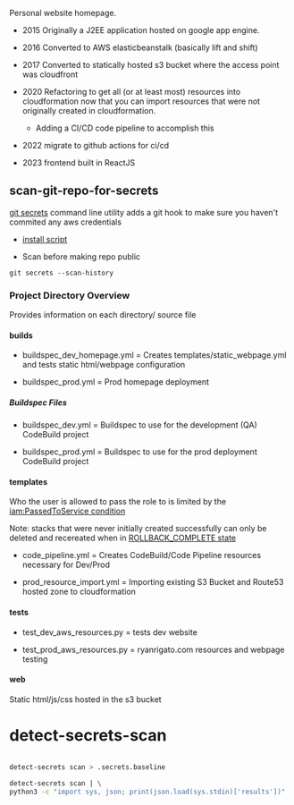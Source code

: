 Personal website homepage.

- 2015 Originally a J2EE application hosted on google app engine.

- 2016 Converted to AWS elasticbeanstalk (basically lift and shift)

- 2017 Converted to statically hosted s3 bucket where the access point was cloudfront

- 2020 Refactoring to get all (or at least most) resources into cloudformation now that you can import resources that were not originally created in cloudformation.
    - Adding a CI/CD code pipeline to accomplish this

- 2022 migrate to github actions for ci/cd 

- 2023 frontend built in ReactJS



## scan-git-repo-for-secrets

[git secrets](https://github.com/awslabs/git-secrets.git) command line utility adds a git hook to make sure you haven't commited any aws credentials


- [install script](requirements/git_secrets.sh)


- Scan before making repo public

```
git secrets --scan-history
```


### Project Directory Overview
Provides information on each directory/ source file

#### builds

- buildspec_dev_homepage.yml = Creates templates/static_webpage.yml
and tests static html/webpage configuration


- buildspec_prod.yml = Prod homepage deployment




##### Buildspec Files
- buildspec_dev.yml = Buildspec to use for the development (QA)
    CodeBuild project

- buildspec_prod.yml = Buildspec to use for the prod deployment CodeBuild project


#### templates



Who the user is allowed to pass the role to is limited by
the [iam:PassedToService condition](https://docs.aws.amazon.com/IAM/latest/UserGuide/reference_policies_examples_iam-passrole-service.html)


Note: stacks that were never initially created successfully can
only be deleted and recereated when in [ROLLBACK_COMPLETE state](https://stackoverflow.com/a/36550496)


- code_pipeline.yml = Creates CodeBuild/Code Pipeline resources
    necessary for Dev/Prod

- prod_resource_import.yml = Importing existing S3 Bucket and Route53 hosted zone to cloudformation



#### tests

- test_dev_aws_resources.py = tests dev website


- test_prod_aws_resources.py = ryanrigato.com resources and webpage
testing

#### web
Static html/js/css hosted in the s3 bucket




# detect-secrets-scan

```bash

detect-secrets scan > .secrets.baseline

detect-secrets scan | \
python3 -c "import sys, json; print(json.load(sys.stdin)['results'])"

```